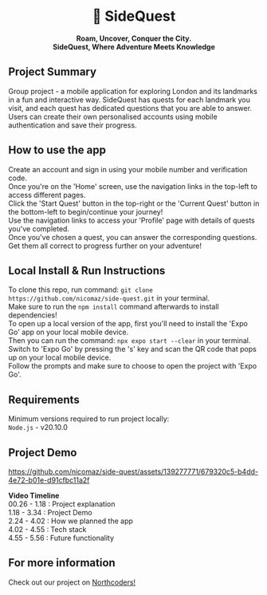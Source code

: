 <div align="center">
  
# 📜 SideQuest
**Roam, Uncover, Conquer the City.**\
**SideQuest, Where Adventure Meets Knowledge**
</div>

## Project Summary
Group project - a mobile application for exploring London and its landmarks in a fun and interactive way. SideQuest has quests for each landmark you visit, and each quest has dedicated questions that you are able to answer. Users can create their own personalised accounts using mobile authentication and save their progress.

## How to use the app
Create an account and sign in using your mobile number and verification code.\
Once you're on the 'Home' screen, use the navigation links in the top-left to access different pages.\
Click the 'Start Quest' button in the top-right or the 'Current Quest' button in the bottom-left to begin/continue your journey!\
Use the navigation links to access your 'Profile' page with details of quests you've completed.\
Once you've chosen a quest, you can answer the corresponding questions. Get them all correct to progress further on your adventure!

## Local Install & Run Instructions
To clone this repo, run command: `git clone https://github.com/nicomaz/side-quest.git` in your terminal.\
Make sure to run the `npm install` command afterwards to install dependencies!\
To open up a local version of the app, first you'll need to install the 'Expo Go' app on your local mobile device.\
Then you can run the command: `npx expo start --clear` in your terminal.\
Switch to 'Expo Go' by pressing the 's' key and scan the QR code that pops up on your local mobile device.\
Follow the prompts and make sure to choose to open the project with 'Expo Go'.

## Requirements
Minimum versions required to run project locally:\
`Node.js` - v20.10.0

## Project Demo
https://github.com/nicomaz/side-quest/assets/139277771/679320c5-b4dd-4e72-b01e-d91cfbc11a2f

**Video Timeline**\
00.26 - 1.18 : Project explanation\
1.18 - 3.34 : Project Demo\
2.24 - 4.02 : How we planned the app\
4.02 - 4.55 : Tech stack\
4.55 - 5.56 : Future functionality

## For more information
Check out our project on [Northcoders!](https://northcoders.com/project-phase/sidequest)


